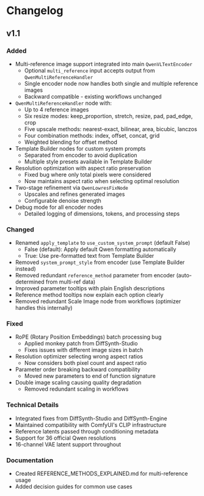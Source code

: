 # Changelog

## v1.1

### Added
- Multi-reference image support integrated into main `QwenVLTextEncoder`
  - Optional `multi_reference` input accepts output from `QwenMultiReferenceHandler`
  - Single encoder node now handles both single and multiple reference images
  - Backward compatible - existing workflows unchanged
- `QwenMultiReferenceHandler` node with:
  - Up to 4 reference images
  - Six resize modes: keep_proportion, stretch, resize, pad, pad_edge, crop
  - Five upscale methods: nearest-exact, bilinear, area, bicubic, lanczos
  - Four combination methods: index, offset, concat, grid
  - Weighted blending for offset method
- Template Builder nodes for custom system prompts
  - Separated from encoder to avoid duplication
  - Multiple style presets available in Template Builder
- Resolution optimization with aspect ratio preservation
  - Fixed bug where only total pixels were considered
  - Now maintains aspect ratio when selecting optimal resolution
- Two-stage refinement via `QwenLowresFixNode`
  - Upscales and refines generated images
  - Configurable denoise strength
- Debug mode for all encoder nodes
  - Detailed logging of dimensions, tokens, and processing steps

### Changed
- Renamed `apply_template` to `use_custom_system_prompt` (default False)
  - False (default): Apply default Qwen formatting automatically
  - True: Use pre-formatted text from Template Builder
- Removed `system_prompt_style` from encoder (use Template Builder instead)
- Removed redundant `reference_method` parameter from encoder (auto-determined from multi-ref data)
- Improved parameter tooltips with plain English descriptions
- Reference method tooltips now explain each option clearly
- Removed redundant Scale Image node from workflows (optimizer handles this internally)

### Fixed
- RoPE (Rotary Position Embeddings) batch processing bug
  - Applied monkey patch from DiffSynth-Studio
  - Fixes issues with different image sizes in batch
- Resolution optimizer selecting wrong aspect ratios
  - Now considers both pixel count and aspect ratio
- Parameter order breaking backward compatibility
  - Moved new parameters to end of function signature
- Double image scaling causing quality degradation
  - Removed redundant scaling in workflows

### Technical Details
- Integrated fixes from DiffSynth-Studio and DiffSynth-Engine
- Maintained compatibility with ComfyUI's CLIP infrastructure
- Reference latents passed through conditioning metadata
- Support for 36 official Qwen resolutions
- 16-channel VAE latent support throughout

### Documentation
- Created REFERENCE_METHODS_EXPLAINED.md for multi-reference usage
- Added decision guides for common use cases
